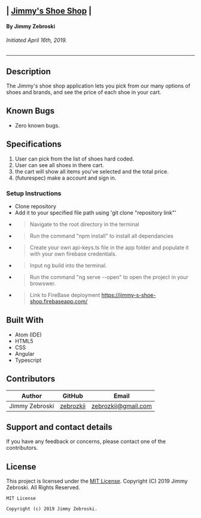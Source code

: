 ## | <u>**Jimmy's Shoe Shop**</u> |

#### By Jimmy Zebroski
###### Initiated April 16th, 2019.

----------

## Description
The Jimmy's shoe shop application lets you pick from our many options of shoes and brands, and see the price of each shoe in your cart.

## Known Bugs
* Zero known bugs.

## Specifications
  1. User can pick from the list of shoes hard coded.
  2. User can see all shoes in there cart.
  3.  the cart will show all items you've selected and the total price.
  4. (futurespec) make a account and sign in.

### Setup Instructions
  * Clone repository
  * Add it to your specified file path using 'git clone "repository link"'
  * > Navigate to the root directory in the terminal
  * > Run the command "npm install" to install all dependancies
  * > Create your own api-keys.ts file in the app folder and populate it with your own firebase credentials.
  * > Input ng build into the terminal.
  * > Run the command "ng serve --open" to open the project in your browswer.
  * > Link to FireBase deployment https://jimmy-s-shoe-shop.firebaseapp.com/

## Built With

* Atom (IDE)
* HTML5
* CSS
* Angular
* Typescript


## Contributors

| Author | GitHub | Email |
|--------|:------:|:-----:|
| Jimmy Zebroski | [zebrozkii](https://github.com/zebrozkii) |  [zebrozkii@gmail.com](zebrozkii@gmail.com) |

## Support and contact details

If you have any feedback or concerns, please contact one of the contributors.

## License

This project is licensed under the [MIT License](https://opensource.org/licenses/MIT). Copyright (C) 2019 Jimmy Zebroski. All Rights Reserved.
```
MIT License

Copyright (c) 2019 Jimmy Zebroski.
